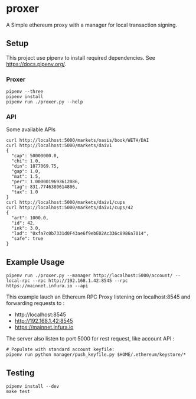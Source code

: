 # proxer

A Simple ethereum proxy with a manager for local transaction signing.

## Setup

This project use pipenv to install required dependencies. See https://docs.pipenv.org/.

### Proxer
```
pipenv --three
pipenv install
pipenv run ./proxer.py --help
```

### API
Some available APIs
```
curl http://localhost:5000/markets/oasis/book/WETH/DAI
curl http://localhost:5000/markets/daiv1
{
  "cap": 50000000.0,
  "chi": 1.0,
  "din": 1877069.75,
  "gap": 1.0,
  "mat": 1.5,
  "per": 1.0000019693612086,
  "tag": 831.7746380614806,
  "tax": 1.0
}
curl http://localhost:5000/markets/daiv1/cups
curl http://localhost:5000/markets/daiv1/cups/42
{
  "art": 1000.0,
  "id": 42,
  "ink": 3.0,
  "lad": "0xfa7c0b7331d0F43ae6f9ebE02Ac336c8986a7014",
  "safe": true
}
```

## Example Usage

```
pipenv run ./proxer.py --manager http://localhost:5000/account/ --local-rpc --rpc http://192.168.1.42:8545 --rpc https://mainnet.infura.io --api
```

This example lauch an Ethereum RPC Proxy listening on localhost:8545 and forwarding requests to :
* http://localhost:8545
* http://192.168.1.42:8545
* https://mainnet.infura.io

The server also listen to port 5000 for rest request, like account API :
```
# Populate with standard account keyfile:
pipenv run python manager/push_keyfile.py $HOME/.ethereum/keystore/*
```

## Testing

```
pipenv install --dev
make test
```
